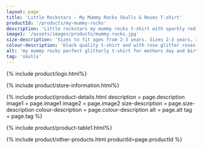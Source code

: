 ```yaml
---
layout: page
title: 'Little Rockstars - My Mummy Rocks Skulls & Roses T-shirt'
productId: '/products/my-mummy-rocks'
description: 'Little rockstars my mummy rocks t-shirt with sparkly red glitter roses perfect for mothers day, birthdays or as a gift or present for your little rockstars'
image1: '/assets/images/products/mummy-rocks.jpg'
size-description: 'Sizes to fit ages from 2-3 years. Sizes 2-3 years, 3-4 years, 5-6 years, 7-8 years'
colour-description: 'black quality t-shirt and with rose glitter roses.'
alt: 'my mummy rocks perfect glitterly t-shirt for mothers day and birthday presents'
tag: 'skulls'
---
```


{% include product/logo.html%}

{% include product/store-information.html%}

{% include product/product-details.html
    description = page.description
    image1 = page.image1
    image2 = page.image2
    size-description = page.size-description
    colour-description = page.colour-description
    alt = page.alt
    tag = page.tag
%}

{% include product/product-table1.html%}

{% include product/other-products.html productId=page.productId %}
